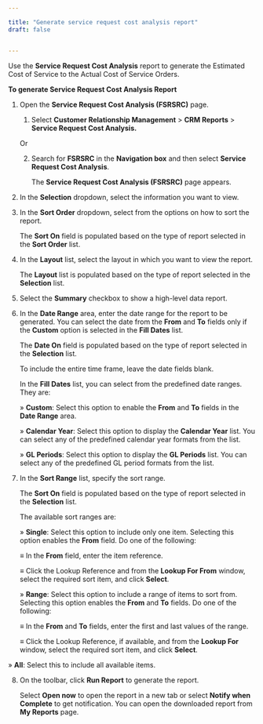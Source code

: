 ```yaml
---

title: "Generate service request cost analysis report"
draft: false


---
```


Use the **Service Request Cost Analysis** report to generate the Estimated Cost of Service to the Actual Cost of Service Orders.

**To generate Service Request Cost Analysis Report**

1.  Open the **Service Request Cost Analysis (FSRSRC)** page.

    1.  Select **Customer Relationship Management** \> **CRM Reports** \> **Service Request Cost Analysis.**

    Or

    2.  Search for **FSRSRC** in the **Navigation box** and then select **Service Request Cost Analysis**.

        The **Service Request Cost Analysis (FSRSRC)** page appears.

2.  In the **Selection** dropdown, select the information you want to view.

3.  In the **Sort Order** dropdown, select from the options on how to sort the report.

    The **Sort On** field is populated based on the type of report selected in the **Sort Order** list.

4.  In the **Layout** list, select the layout in which you want to view the report.

    The **Layout** list is populated based on the type of report selected in the **Selection** list.

5.  Select the **Summary** checkbox to show a high-level data report.

6.  In the **Date Range** area, enter the date range for the report to be generated. You can select the date from the **From** and **To** fields only if the **Custom** option is selected in the **Fill Dates** list.

    The **Date On** field is populated based on the type of report selected in the **Selection** list.

    To include the entire time frame, leave the date fields blank.

    In the **Fill Dates** list, you can select from the predefined date ranges. They are:

    » **Custom**: Select this option to enable the **From** and **To** fields in the **Date Range** area.

    » **Calendar Year**: Select this option to display the **Calendar Year** list. You can select any of the predefined calendar year formats from the list.

    » **GL Periods**: Select this option to display the **GL Periods** list. You can select any of the predefined GL period formats from the list.

7.  In the **Sort Range** list, specify the sort range.

    The **Sort On** field is populated based on the type of report selected in the **Selection** list.

    The available sort ranges are:

    » **Single**: Select this option to include only one item. Selecting this option enables the **From** field. Do one of the following:

    ≡ In the **From** field, enter the item reference.

    ≡ Click the Lookup Reference and from the **Lookup For From** window, select the required sort item, and click **Select**.

    » **Range**: Select this option to include a range of items to sort from. Selecting this option enables the **From** and **To** fields. Do one of the following:

    ≡ In the **From** and **To** fields, enter the first and last values of the range.

    ≡ Click the Lookup Reference, if available, and from the **Lookup For** window, select the required sort item, and click **Select**.

» **All**: Select this to include all available items.

8.  On the toolbar, click **Run Report** to generate the report.

    Select **Open now** to open the report in a new tab or select **Notify when Complete** to get notification. You can open the downloaded report from **My Reports** page.